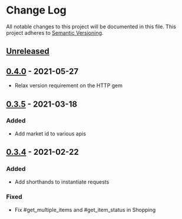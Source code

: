 # Change Log
All notable changes to this project will be documented in this file.
This project adheres to [Semantic Versioning](http://semver.org/).

## [Unreleased]

## [0.4.0] - 2021-05-27

- Relax version requirement on the HTTP gem

## [0.3.5] - 2021-03-18

### Added

- Add market id to various apis

## [0.3.4] - 2021-02-22

### Added

- Add shorthands to instantiate requests

### Fixed

- Fix #get_multiple_items and #get_item_status in Shopping

[Unreleased]: https://github.com/hakanensari/ebay-ruby/compare/v0.4.0...HEAD
[0.4.0]: https://github.com/hakanensari/peddler/compare/v0.3.5...v0.4.0
[0.3.5]: https://github.com/hakanensari/peddler/compare/v0.3.4...v0.3.5
[0.3.4]: https://github.com/hakanensari/peddler/compare/v0.3.3...v0.3.4
